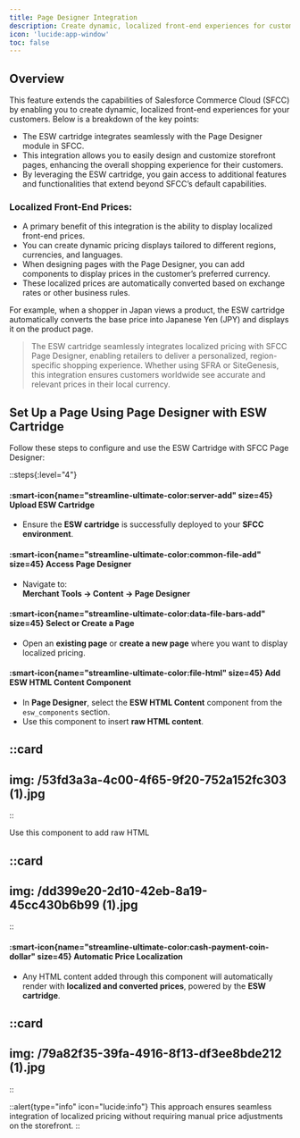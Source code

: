 ```yaml
---
title: Page Designer Integration
description: Create dynamic, localized front-end experiences for customers. 
icon: 'lucide:app-window'
toc: false
---
```


## Overview

This feature extends the capabilities of Salesforce Commerce Cloud (SFCC) by enabling you to create dynamic, localized front-end experiences for your customers. Below is a breakdown of the key points:

- The ESW cartridge integrates seamlessly with the Page Designer module in SFCC.
- This integration allows you to easily design and customize storefront pages, enhancing the overall shopping experience for their customers.
- By leveraging the ESW cartridge, you gain access to additional features and functionalities that extend beyond SFCC’s default capabilities.

### Localized Front-End Prices:

- A primary benefit of this integration is the ability to display localized front-end prices.
- You can create dynamic pricing displays tailored to different regions, currencies, and languages.
- When designing pages with the Page Designer, you can add components to display prices in the customer’s preferred currency.
- These localized prices are automatically converted based on exchange rates or other business rules.

For example, when a shopper in Japan views a product, the ESW cartridge automatically converts the base price into Japanese Yen (JPY) and displays it on the product page.

> The ESW cartridge seamlessly integrates localized pricing with SFCC Page Designer, enabling retailers to deliver a personalized, region-specific shopping experience. Whether using SFRA or SiteGenesis, this integration ensures customers worldwide see accurate and relevant prices in their local currency.

## Set Up a Page Using Page Designer with ESW Cartridge

Follow these steps to configure and use the ESW Cartridge with SFCC Page Designer:

::steps{:level="4"}

#### :smart-icon{name="streamline-ultimate-color:server-add" size=45} Upload ESW Cartridge  

- Ensure the **ESW cartridge** is successfully deployed to your **SFCC environment**.

#### :smart-icon{name="streamline-ultimate-color:common-file-add" size=45} Access Page Designer  

- Navigate to:  
  **Merchant Tools → Content → Page Designer**

#### :smart-icon{name="streamline-ultimate-color:data-file-bars-add" size=45} Select or Create a Page  

- Open an **existing page** or **create a new page** where you want to display localized pricing.

#### :smart-icon{name="streamline-ultimate-color:file-html" size=45} Add ESW HTML Content Component  

- In **Page Designer**, select the **ESW HTML Content** component from the `esw_components` section.
- Use this component to insert **raw HTML content**.

::card
---
img: /53fd3a3a-4c00-4f65-9f20-752a152fc303 (1).jpg
---
::

Use this component to add raw HTML

::card
---
img: /dd399e20-2d10-42eb-8a19-45cc430b6b99 (1).jpg
---
::

#### :smart-icon{name="streamline-ultimate-color:cash-payment-coin-dollar" size=45} Automatic Price Localization  

- Any HTML content added through this component will automatically render with **localized and converted prices**, powered by the **ESW cartridge**.

::card
---
img: /79a82f35-39fa-4916-8f13-df3ee8bde212 (1).jpg
---
::

::alert{type="info" icon="lucide:info"}
This approach ensures seamless integration of localized pricing without requiring manual price adjustments on the storefront.
::

